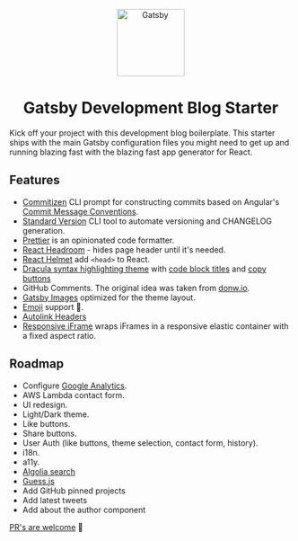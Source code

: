 <p align="center">
    <img alt="Gatsby" src="https://www.gatsbyjs.org/monogram.svg" width="120" />
</p>

<h1 align="center">
    Gatsby Development Blog Starter
</h1>

Kick off your project with this development blog boilerplate. This starter ships with the main Gatsby configuration files you might need to get up and running blazing fast with the blazing fast app generator for React.

## Features

* [Commitizen](https://github.com/commitizen/cz-cli) CLI prompt for constructing commits based on Angular's [Commit Message Conventions](https://gist.github.com/stephenparish/9941e89d80e2bc58a153).
* [Standard Version](https://github.com/conventional-changelog/standard-version) CLI tool to automate versioning and CHANGELOG generation.
* [Prettier](https://github.com/prettier/prettier) is an opinionated code formatter.
* [React Headroom](https://github.com/KyleAMathews/react-headroom) - hides page header until it's needed.
* [React Helmet](https://github.com/nfl/react-helmet) add `<head>` to React.
* [Dracula syntax highlighting theme](https://github.com/iamskok/gatsby-prismjs-dracula) with [code block titles](https://github.com/DSchau/gatsby-remark-code-titles) and [copy buttons](https://github.com/iamskok/gatsby-remark-code-buttons)
* GitHub Comments. The original idea was taken from [donw.io](http://donw.io/post/github-comments/).
* [Gatsby Images](https://www.gatsbyjs.org/packages/gatsby-image/) optimized for the theme layout.
* [Emoji](https://www.gatsbyjs.org/packages/gatsby-remark-emoji-unicode/) support 🎉.
* [Autolink Headers](https://www.gatsbyjs.org/packages/gatsby-remark-autolink-headers/)
* [Responsive iFrame](https://www.gatsbyjs.org/packages/gatsby-remark-responsive-iframe/) wraps iFrames in a responsive elastic container with a fixed aspect ratio. 

## Roadmap

* Configure [Google Analytics](https://www.gatsbyjs.org/packages/gatsby-plugin-google-analytics/).
* AWS Lambda contact form.
* UI redesign.
* Light/Dark theme.
* Like buttons.
* Share buttons.
* User Auth (like buttons, theme selection, contact form, history).
* i18n.
* a11y.
* [Algolia search](https://github.com/algolia/gatsby-plugin-algolia)
* [Guess.js](https://github.com/gatsbyjs/gatsby/tree/master/packages/gatsby-plugin-guess-js)
* Add GitHub pinned projects
* Add latest tweets
* Add about the author component 

[PR's are welcome](https://github.com/iamskok/gatsby-dev-blog-starter/pulls) 🤗
